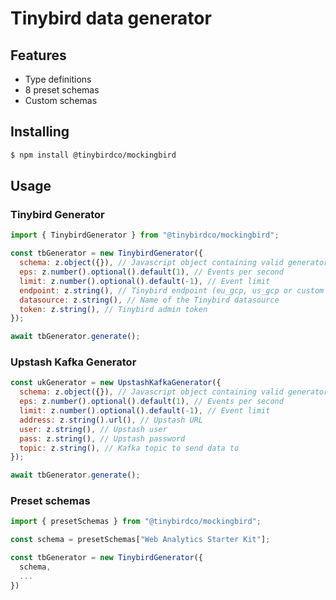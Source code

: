 # Tinybird data generator

## Features

- Type definitions
- 8 preset schemas
- Custom schemas

## Installing

```bash
$ npm install @tinybirdco/mockingbird
```

## Usage

### Tinybird Generator

```js
import { TinybirdGenerator } from "@tinybirdco/mockingbird";

const tbGenerator = new TinybirdGenerator({
  schema: z.object({}), // Javascript object containing valid generator schema
  eps: z.number().optional().default(1), // Events per second
  limit: z.number().optional().default(-1), // Event limit
  endpoint: z.string(), // Tinybird endpoint (eu_gcp, us_gcp or custom one)
  datasource: z.string(), // Name of the Tinybird datasource
  token: z.string(), // Tinybird admin token
});

await tbGenerator.generate();
```

### Upstash Kafka Generator

```js
const ukGenerator = new UpstashKafkaGenerator({
  schema: z.object({}), // Javascript object containing valid generator schema
  eps: z.number().optional().default(1), // Events per second
  limit: z.number().optional().default(-1), // Event limit
  address: z.string().url(), // Upstash URL
  user: z.string(), // Upstash user
  pass: z.string(), // Upstash password
  topic: z.string(), // Kafka topic to send data to
});

await tbGenerator.generate();

```

### Preset schemas

```js
import { presetSchemas } from "@tinybirdco/mockingbird";

const schema = presetSchemas["Web Analytics Starter Kit"];

const tbGenerator = new TinybirdGenerator({
  schema,
  ...
})

```
